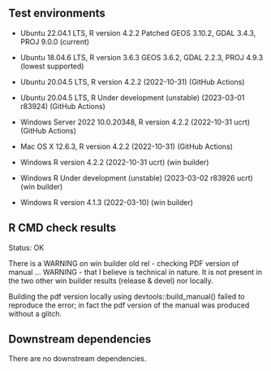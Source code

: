 ## Test environments
* Ubuntu 22.04.1 LTS, R version 4.2.2 Patched GEOS 3.10.2, GDAL 3.4.3, PROJ 9.0.0 (current)
* Ubuntu 18.04.6 LTS, R version 3.6.3 GEOS 3.6.2, GDAL 2.2.3, PROJ 4.9.3 (lowest supported)

* Ubuntu 20.04.5 LTS, R version 4.2.2 (2022-10-31) (GitHub Actions)
* Ubuntu 20.04.5 LTS, R Under development (unstable) (2023-03-01 r83924) (GitHub Actions)
* Windows Server 2022 10.0.20348, R version 4.2.2 (2022-10-31 ucrt) (GitHub Actions)
* Mac OS X 12.6.3, R version 4.2.2 (2022-10-31) (GitHub Actions)

* Windows R version 4.2.2 (2022-10-31 ucrt) (win builder)
* Windows R Under development (unstable) (2023-03-02 r83926 ucrt) (win builder) 
* Windows R version 4.1.3 (2022-03-10) (win builder)

## R CMD check results
Status: OK

There is a WARNING on win builder old rel - checking PDF version of manual ... WARNING - that I believe is technical in nature. It is not present in the two other win builder results (release & devel) nor locally.

Building the pdf version locally using devtools::build_manual() failed to reproduce the error; in fact the pdf version of the manual was produced without a glitch. 

## Downstream dependencies
There are no downstream dependencies.

